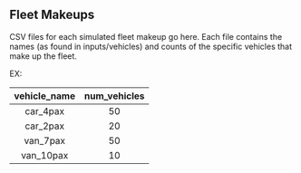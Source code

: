 ## Fleet Makeups 
CSV files for each simulated fleet makeup go here. Each file contains the names (as found in inputs/vehicles) and counts of the specific vehicles that make up the fleet.  
  
EX:  
  
| vehicle_name | num_vehicles |  
|:------------:|:------------:|  
| car_4pax | 50 |  
| car_2pax | 20 |  
| van_7pax | 50 |  
| van_10pax | 10 |  
